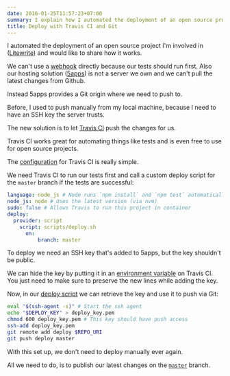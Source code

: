 ```yaml
---
date: 2016-01-25T11:57:23+07:00
summary: I explain how I automated the deployment of an open source project with Travis CI.
title: Deploy with Travis CI and Git
---
```


I automated the deployment of an open source project I'm involved in ([Litewrite][litewrite]) and would like to share how it works.


We can't use a [webhook][webhooks] directly because our tests should run first.
Also our hosting solution ([5apps][5apps]) is not a server we own and we can't pull the latest changes from Github.

Instead 5apps provides a Git origin where we need to push to.

Before, I used to push manually from my local machine,
because I need to have an SSH key the server trusts.

The new solution is to let [Travis CI][travis] push the changes for us.

Travis CI works great for automating things like tests and is even free to use for open source projects.

The [configuration][travisyml] for Travis CI is really simple.

We need Travis CI to run our tests first
and call a custom deploy script for the `master` branch if the tests are successful:

```yaml
language: node_js # Node runs `npm install` and `npm test` automatically
node_js: node # Uses the latest version (via nvm)
sudo: false # Allows Travis to run this project in container
deploy:
  provider: script
    script: scripts/deploy.sh
      on:
          branch: master
```

To deploy we need an SSH key that's added to 5apps, but the key shouldn't be public.

We can hide the key by putting it in an [environment variable][envvars] on Travis CI.
You just need to make sure to preserve the new lines while adding the key.

Now, in our [deploy script][deploy] we can retrieve the key and use it to push via Git:

```bash
eval "$(ssh-agent -s)" # Start the ssh agent
echo "$DEPLOY_KEY" > deploy_key.pem
chmod 600 deploy_key.pem # This key should have push access
ssh-add deploy_key.pem
git remote add deploy $REPO_URI
git push deploy master
```

With this set up, we don't need to deploy manually ever again.

All we need to do, is to publish our latest changes on the [`master`][master] branch.



[litewrite]: https://litewrite.net
[webhooks]: https://developer.github.com/webhooks
[travis]: https://travis-ci.org/litewrite/litewrite
[5apps]: https://5apps.com/deploy/home
[travisyml]: https://github.com/litewrite/litewrite/blob/gh-pages/.travis.yml
[envvars]: https://docs.travis-ci.com/user/environment-variables/#Defining-Variables-in-Repository-Settings
[deploy]: https://github.com/litewrite/litewrite/blob/gh-pages/scripts/deploy.sh
[master]: https://github.com/litewrite/litewrite/tree/master

